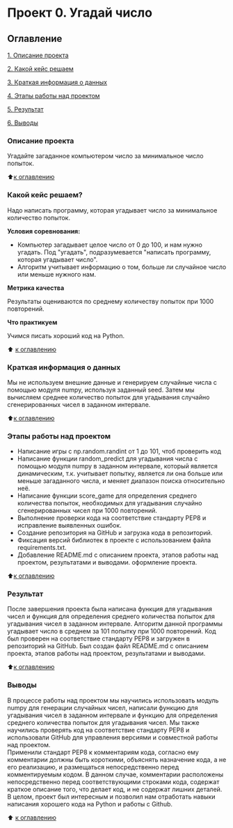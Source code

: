 # Проект 0. Угадай число

## Оглавление
[1. Описание проекта](https://github.com/Mart-Againin/my_school_24/blob/Mart-Againin/project_0/README.md#Описание-прокта)  

[2. Какой кейс решаем](https://github.com/Mart-Againin/my_school_24/blob/Mart-Againin/project_0/README.md#Какой-кейс-решаем) 

[3. Краткая информация о данных](https://github.com/Mart-Againin/my_school_24/blob/Mart-Againin/project_0/README.md#Краткая-информация-о-данных)  

[4. Этапы работы над проектом](https://github.com/Mart-Againin/my_school_24/blob/Mart-Againin/project_0/README.md#Этапы-работы-над-проектом)

[5. Результат](https://github.com/Mart-Againin/my_school_24/blob/Mart-Againin/project_0/README.md#Результат)

[6. Выводы](https://github.com/Mart-Againin/my_school_24/blob/Mart-Againin/project_0/README.md#Выводы)

### Описание проекта
Угадайте загаданное компьютером число за минимальное число попыток.

:arrow_up:[к оглавлению](https://github.com/Mart-Againin/my_school_24/blob/Mart-Againin/project_0/README.md#Оглавление)


### Какой кейс решаем?
Надо написать программу, которая угадывает число за минимальное количество попыток.

**Условия соревнования:**

- Компьютер загадывает целое число от 0 до 100, и нам нужно угадать. Под "угадать", подразумевается "написать программу, которая угадывает число".
- Алгоритм учитывает информацию о том, больше ли случайное число или меньше нужного нам.

**Метрика качества**

Результаты оцениваются по среднему  количеству попыток при 1000 повторений.

**Что практикуем**

Учимся писать хороший код на Python.

:arrow_up: 
[к оглавлению](https://github.com/Mart-Againin/my_school_24/blob/Mart-Againin/project_0/README.md#Оглавление)  

### Краткая информация о данных
Мы не используем внешние данные и генерируем случайные числа с помощью модуля numpy, используя заданный seed. Затем мы вычисляем среднее количество попыток для угадывания случайно сгенерированных чисел в заданном интервале.

:arrow_up:[к оглавлению](https://github.com/Mart-Againin/my_school_24/blob/Mart-Againin/project_0/README.md#Оглавление)

### Этапы работы над проектом
- Написание игры с np.random.randint от 1 до 101, чтоб проверить код
- Написание функции random_predict для угадывания числа с помощью модуля numpy в заданном интервале, который является динамическим, т.к. учитывает попытку, является ли она больше или меньше загаданного числа, и меняет диапазон поиска относительно неё.
- Написание функции score_game для определения среднего количества попыток, необходимых для угадывания случайно сгенерированных чисел при 1000 повторений.
- Выполнение проверки кода на соответствие стандарту PEP8 и исправление выявленных ошибок.
- Создание репозитория на GitHub и загрузка кода в репозиторий.
- Фиксация версий библиотек в проекте с использованием файла requirements.txt.
- Добавление README.md с описанием проекта, этапов работы над проектом, результатами и выводами. оформление проекта.

:arrow_up:[к оглавлению](https://github.com/Mart-Againin/my_school_24/blob/Mart-Againin/project_0/README.md#Оглавление)

### Результат
После завершения проекта была написана функция для угадывания чисел и функция для определения среднего количества попыток для угадывания чисел в заданном интервале. Алгоритм данной программы угадывает число в среднем за 101 попытку при 1000 повторений.  Код был проверен на соответствие стандарту PEP8 и загружен в репозиторий на GitHub. Был создан файл README.md с описанием проекта, этапов работы над проектом, результатами и выводами.

:arrow_up:[к оглавлению](https://github.com/Mart-Againin/my_school_24/blob/Mart-Againin/project_0/README.md#Оглавление)

### Выводы
В процессе работы над проектом мы научились использовать модуль numpy для генерации случайных чисел, написали функцию для угадывания чисел в заданном интервале и функцию для определения среднего количества попыток для угадывания чисел. Мы также научились проверять код на соответствие стандарту PEP8 и использовали GitHub для управления версиями и совместной работы над проектом. 
<br>
Применили стандарт PEP8 к комментариям кода, согласно ему комментарии должны быть короткими, объяснять назначение кода, а не его реализацию, и размещаться непосредственно перед комментируемым кодом. В данном случае, комментарии расположены непосредственно перед соответствующими строками кода, содержат краткое описание того, что делает код, и не содержат лишних деталей.
<br>
В целом, проект был интересным и позволил нам отработать навыки написания хорошего кода на Python и работы с Github.

:arrow_up:
[к оглавлению](https://github.com/Mart-Againin/my_school_24/blob/Mart-Againin/project_0/README.md#Оглавление)

